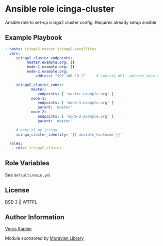 # Ansible role icinga-cluster

Ansible role to set-up icinga2 cluster config.
Requires already setup ansible

## Example Playbook

```yaml
- hosts: icinga2-master,icinga2-satellites
  vars:
     icinga2_cluster_endpoints:
          master.example.org: {}
          node-1.example.org: {}
          node-2.example.org: 
              address: "192.168.13.1"     # specify API  address when needed

     icinga2_cluster_zones:
            master:
               endpoints: [ 'master.example.org' ]
            node-1:
               endpoints: [ 'node-1.example.org' ]
               parent: 'master'
            node-2:
               endpoints: [ 'node-2.example.org' ]
               parent: 'master'
               
     # name of my icinga
     icinga_cluster_identity: '{{ ansible_hostname }}'
     
  roles:
   - role: icinga2-cluster

```

## Role Variables

See `defaults/main.yml`

## License

BSD 3 || WTFPL

## Author Information

[Veros Kaplan]

Module sponsored by [Moravian Library]


[Moravian Library]: http://mzk.cz/
[Veros Kaplan]: https://github.com/verosk/